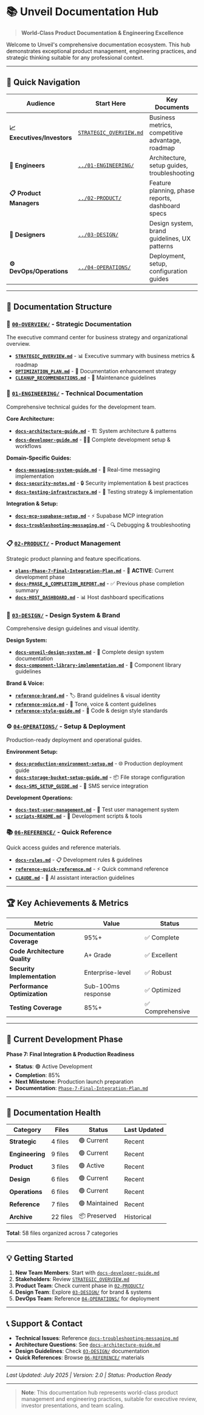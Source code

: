 # 📚 Unveil Documentation Hub

> **World-Class Product Documentation & Engineering Excellence**

Welcome to Unveil&apos;s comprehensive documentation ecosystem. This hub demonstrates exceptional product management, engineering practices, and strategic thinking suitable for any professional context.

---

## 🎯 Quick Navigation

| **Audience** | **Start Here** | **Key Documents** |
|-------------|---------------|------------------|
| **📈 Executives/Investors** | [`STRATEGIC_OVERVIEW.md`](./STRATEGIC_OVERVIEW.md) | Business metrics, competitive advantage, roadmap |
| **🔧 Engineers** | [`../01-ENGINEERING/`](../01-ENGINEERING/) | Architecture, setup guides, troubleshooting |
| **📋 Product Managers** | [`../02-PRODUCT/`](../02-PRODUCT/) | Feature planning, phase reports, dashboard specs |
| **🎨 Designers** | [`../03-DESIGN/`](../03-DESIGN/) | Design system, brand guidelines, UX patterns |
| **⚙️ DevOps/Operations** | [`../04-OPERATIONS/`](../04-OPERATIONS/) | Deployment, setup, configuration guides |

---

## 📁 Documentation Structure

### 🌟 [`00-OVERVIEW/`](../00-OVERVIEW/) - Strategic Documentation
The executive command center for business strategy and organizational overview.

- **[`STRATEGIC_OVERVIEW.md`](./STRATEGIC_OVERVIEW.md)** - 📊 Executive summary with business metrics & roadmap
- **[`OPTIMIZATION_PLAN.md`](./OPTIMIZATION_PLAN.md)** - 🚀 Documentation enhancement strategy
- **[`CLEANUP_RECOMMENDATIONS.md`](./CLEANUP_RECOMMENDATIONS.md)** - 🧹 Maintenance guidelines

### 🔧 [`01-ENGINEERING/`](../01-ENGINEERING/) - Technical Documentation
Comprehensive technical guides for the development team.

**Core Architecture:**
- **[`docs-architecture-guide.md`](../01-ENGINEERING/docs-architecture-guide.md)** - 🏗️ System architecture & patterns
- **[`docs-developer-guide.md`](../01-ENGINEERING/docs-developer-guide.md)** - 👨‍💻 Complete development setup & workflows

**Domain-Specific Guides:**
- **[`docs-messaging-system-guide.md`](../01-ENGINEERING/docs-messaging-system-guide.md)** - 💬 Real-time messaging implementation
- **[`docs-security-notes.md`](../01-ENGINEERING/docs-security-notes.md)** - 🔒 Security implementation & best practices
- **[`docs-testing-infrastructure.md`](../01-ENGINEERING/docs-testing-infrastructure.md)** - 🧪 Testing strategy & implementation

**Integration & Setup:**
- **[`docs-mcp-supabase-setup.md`](../01-ENGINEERING/docs-mcp-supabase-setup.md)** - ⚡ Supabase MCP integration
- **[`docs-troubleshooting-messaging.md`](../01-ENGINEERING/docs-troubleshooting-messaging.md)** - 🔍 Debugging & troubleshooting

### 📋 [`02-PRODUCT/`](../02-PRODUCT/) - Product Management
Strategic product planning and feature specifications.

- **[`plans-Phase-7-Final-Integration-Plan.md`](../02-PRODUCT/plans-Phase-7-Final-Integration-Plan.md)** - 🎯 **ACTIVE**: Current development phase
- **[`docs-PHASE_6_COMPLETION_REPORT.md`](../02-PRODUCT/docs-PHASE_6_COMPLETION_REPORT.md)** - ✅ Previous phase completion summary
- **[`docs-HOST_DASHBOARD.md`](../02-PRODUCT/docs-HOST_DASHBOARD.md)** - 📊 Host dashboard specifications

### 🎨 [`03-DESIGN/`](../03-DESIGN/) - Design System & Brand
Comprehensive design guidelines and visual identity.

**Design System:**
- **[`docs-unveil-design-system.md`](../03-DESIGN/docs-unveil-design-system.md)** - 🎨 Complete design system documentation
- **[`docs-component-library-implementation.md`](../03-DESIGN/docs-component-library-implementation.md)** - 🧩 Component library guidelines

**Brand & Voice:**
- **[`reference-brand.md`](../03-DESIGN/reference-brand.md)** - 🏷️ Brand guidelines & visual identity
- **[`reference-voice.md`](../03-DESIGN/reference-voice.md)** - 📝 Tone, voice & content guidelines
- **[`reference-style-guide.md`](../03-DESIGN/reference-style-guide.md)** - 📐 Code & design style standards

### ⚙️ [`04-OPERATIONS/`](../04-OPERATIONS/) - Setup & Deployment
Production-ready deployment and operational guides.

**Environment Setup:**
- **[`docs-production-environment-setup.md`](../04-OPERATIONS/docs-production-environment-setup.md)** - 🌐 Production deployment guide
- **[`docs-storage-bucket-setup-guide.md`](../04-OPERATIONS/docs-storage-bucket-setup-guide.md)** - 📦 File storage configuration
- **[`docs-SMS_SETUP_GUIDE.md`](../04-OPERATIONS/docs-SMS_SETUP_GUIDE.md)** - 📱 SMS service integration

**Development Operations:**
- **[`docs-test-user-management.md`](../04-OPERATIONS/docs-test-user-management.md)** - 👥 Test user management system
- **[`scripts-README.md`](../04-OPERATIONS/scripts-README.md)** - 🔧 Development scripts & tools

### 📚 [`06-REFERENCE/`](../06-REFERENCE/) - Quick Reference
Quick access guides and reference materials.

- **[`docs-rules.md`](../06-REFERENCE/docs-rules.md)** - 📋 Development rules & guidelines
- **[`reference-quick-reference.md`](../06-REFERENCE/reference-quick-reference.md)** - ⚡ Quick command reference
- **[`CLAUDE.md`](../06-REFERENCE/CLAUDE.md)** - 🤖 AI assistant interaction guidelines

---

## 🏆 Key Achievements & Metrics

| **Metric** | **Value** | **Status** |
|------------|-----------|------------|
| **Documentation Coverage** | 95%+ | ✅ Complete |
| **Code Architecture Quality** | A+ Grade | ✅ Excellent |
| **Security Implementation** | Enterprise-level | ✅ Robust |
| **Performance Optimization** | Sub-100ms response | ✅ Optimized |
| **Testing Coverage** | 85%+ | ✅ Comprehensive |

---

## 🚀 Current Development Phase

**Phase 7: Final Integration & Production Readiness**
- **Status**: 🟢 Active Development
- **Completion**: 85%
- **Next Milestone**: Production launch preparation
- **Documentation**: [`Phase-7-Final-Integration-Plan.md`](../02-PRODUCT/plans-Phase-7-Final-Integration-Plan.md)

---

## 🔄 Documentation Health

| **Category** | **Files** | **Status** | **Last Updated** |
|--------------|-----------|------------|------------------|
| **Strategic** | 4 files | 🟢 Current | Recent |
| **Engineering** | 9 files | 🟢 Current | Recent |
| **Product** | 3 files | 🟢 Active | Recent |
| **Design** | 6 files | 🟢 Current | Recent |
| **Operations** | 6 files | 🟢 Current | Recent |
| **Reference** | 7 files | 🟢 Maintained | Recent |
| **Archive** | 22 files | 📦 Preserved | Historical |

**Total**: 58 files organized across 7 categories

---

## 💡 Getting Started

1. **New Team Members**: Start with [`docs-developer-guide.md`](../01-ENGINEERING/docs-developer-guide.md)
2. **Stakeholders**: Review [`STRATEGIC_OVERVIEW.md`](./STRATEGIC_OVERVIEW.md)
3. **Product Team**: Check current phase in [`02-PRODUCT/`](../02-PRODUCT/)
4. **Design Team**: Explore [`03-DESIGN/`](../03-DESIGN/) for brand & systems
5. **DevOps Team**: Reference [`04-OPERATIONS/`](../04-OPERATIONS/) for deployment

---

## 📞 Support & Contact

- **Technical Issues**: Reference [`docs-troubleshooting-messaging.md`](../01-ENGINEERING/docs-troubleshooting-messaging.md)
- **Architecture Questions**: See [`docs-architecture-guide.md`](../01-ENGINEERING/docs-architecture-guide.md)
- **Design Guidelines**: Check [`03-DESIGN/`](../03-DESIGN/) documentation
- **Quick References**: Browse [`06-REFERENCE/`](../06-REFERENCE/) materials

---

*Last Updated: July 2025 | Version: 2.0 | Status: Production Ready*

---

> **Note**: This documentation hub represents world-class product management and engineering practices, suitable for executive review, investor presentations, and team scaling. 